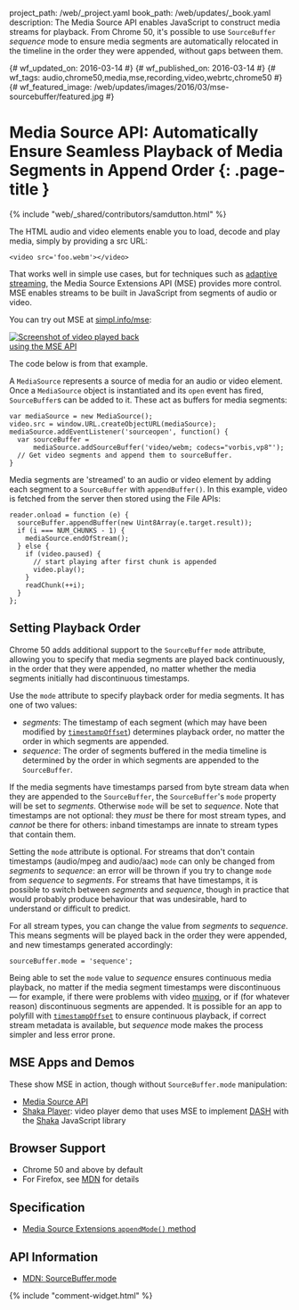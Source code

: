 project_path: /web/_project.yaml
book_path: /web/updates/_book.yaml
description: The Media Source API enables JavaScript to construct media streams for playback. From Chrome 50, it's possible to use <code>SourceBuffer</code> <em>sequence</em> mode to ensure media segments are automatically relocated in the timeline in the order they were appended, without gaps between them.

{# wf_updated_on: 2016-03-14 #}
{# wf_published_on: 2016-03-14 #}
{# wf_tags: audio,chrome50,media,mse,recording,video,webrtc,chrome50 #}
{# wf_featured_image: /web/updates/images/2016/03/mse-sourcebuffer/featured.jpg #}

# Media Source API: Automatically Ensure Seamless Playback of Media Segments in Append Order {: .page-title }

{% include "web/_shared/contributors/samdutton.html" %}



<style>
@media screen and (max-width: 500px) {
  img.screenshot {
    max-width: 100%;
  }
}
</style>

The HTML audio and video elements enable you to load, decode and play media, simply by providing a src URL:


    <video src='foo.webm'></video>
    

That works well in simple use cases, but for techniques such as [adaptive streaming](https://www.youtube.com/watch?v=Fm3Bagcf9Oo), the Media Source Extensions API (MSE) provides more control. MSE enables streams to be built in JavaScript from segments of audio or video.

You can try out MSE at [simpl.info/mse](https://simpl.info/mse):

<a href="https://simpl.info/mse"><img style="max-width: 50%" class="screenshot" src="/web/updates/images/2016/03/mse-sourcebuffer/screenshot.jpg" alt="Screenshot of video played back using the MSE API"></a>

The code below is from that example.

A `MediaSource` represents a source of media for an audio or video element. Once a `MediaSource` object is instantiated and its `open` event has fired, `SourceBuffer`s  can be added to it. These act as buffers for media segments:


    var mediaSource = new MediaSource();
    video.src = window.URL.createObjectURL(mediaSource);
    mediaSource.addEventListener('sourceopen', function() {
      var sourceBuffer =
          mediaSource.addSourceBuffer('video/webm; codecs="vorbis,vp8"');
      // Get video segments and append them to sourceBuffer.
    }
    

Media segments are 'streamed' to an audio or video element by adding each segment to a `SourceBuffer` with `appendBuffer()`. In this example, video is fetched from the server then stored using the File APIs:


    reader.onload = function (e) {
      sourceBuffer.appendBuffer(new Uint8Array(e.target.result));
      if (i === NUM_CHUNKS - 1) {
        mediaSource.endOfStream();
      } else {
        if (video.paused) {
          // start playing after first chunk is appended
          video.play();
        }
        readChunk(++i);
      }
    };
    

## Setting Playback Order

Chrome 50 adds additional support to the `SourceBuffer` `mode` attribute, allowing you to specify that media segments are played back continuously, in the order that they were appended, no matter whether the media segments initially had discontinuous timestamps.

Use the `mode` attribute to specify playback order for media segments. It has one of two values:

* _segments_: The timestamp of each segment (which may have been modified by [`timestampOffset`](https://developer.mozilla.org/en-US/docs/Web/API/SourceBuffer/timestampOffset)) determines playback order, no matter the order in which segments are appended.
* _sequence_: The order of segments buffered in the media timeline is determined by the order in which segments are appended to the `SourceBuffer`.

If the media segments have timestamps parsed from byte stream data when they are appended to the `SourceBuffer`, the `SourceBuffer`'s `mode` property will be set to _segments_. Otherwise `mode` will be set to _sequence_.  Note that timestamps are not optional: they _must_ be there for most stream types, and _cannot_ be there for others: inband timestamps are innate to stream types that contain them.

Setting the `mode` attribute is optional. For streams that don't contain timestamps (audio/mpeg and audio/aac) `mode` can only be changed from _segments_ to _sequence_: an error will be thrown if you try to change `mode` from _sequence_ to _segments_. For streams that have timestamps, it is possible to switch between _segments_ and _sequence_, though in practice that would probably produce behaviour that was undesirable, hard to understand or difficult to predict.

For all stream types, you can change the value from _segments_ to _sequence_. This means segments will be played back in the order they were appended, and new timestamps generated accordingly:


    sourceBuffer.mode = 'sequence';
    

Being able to set the `mode` value to _sequence_ ensures continuous media playback, no matter if the media segment timestamps were discontinuous — for example, if there were problems with video [muxing](https://en.wikipedia.org/wiki/Multiplexing), or if (for whatever reason) discontinuous segments are appended. It is possible for an app to polyfill with [`timestampOffset`](https://developer.mozilla.org/en-US/docs/Web/API/SourceBuffer/timestampOffset) to ensure continuous playback, if correct stream metadata is available, but _sequence_ mode makes the process simpler and less error prone.

## MSE Apps and Demos
These show MSE in action, though without `SourceBuffer.mode` manipulation:

* [Media Source API](https://simpl.info/mse)
* [Shaka Player](https://shaka-player-demo.appspot.com): video player demo that uses MSE to implement [DASH](http://www.streamingmedia.com/Articles/Editorial/What-Is-.../What-is-MPEG-DASH-79041.aspx) with the [Shaka](https://g.co/shakainfo) JavaScript library

## Browser Support
* Chrome 50 and above by default
* For Firefox, see [MDN](https://developer.mozilla.org/en-US/docs/Web/API/SourceBuffer#Browser_compatibility) for details

## Specification
* [Media Source Extensions `appendMode()` method](https://www.w3.org/TR/media-source/#idl-def-AppendMode)

## API Information
* [MDN: SourceBuffer.mode](https://developer.mozilla.org/en-US/docs/Web/API/SourceBuffer/mode)


{% include "comment-widget.html" %}
